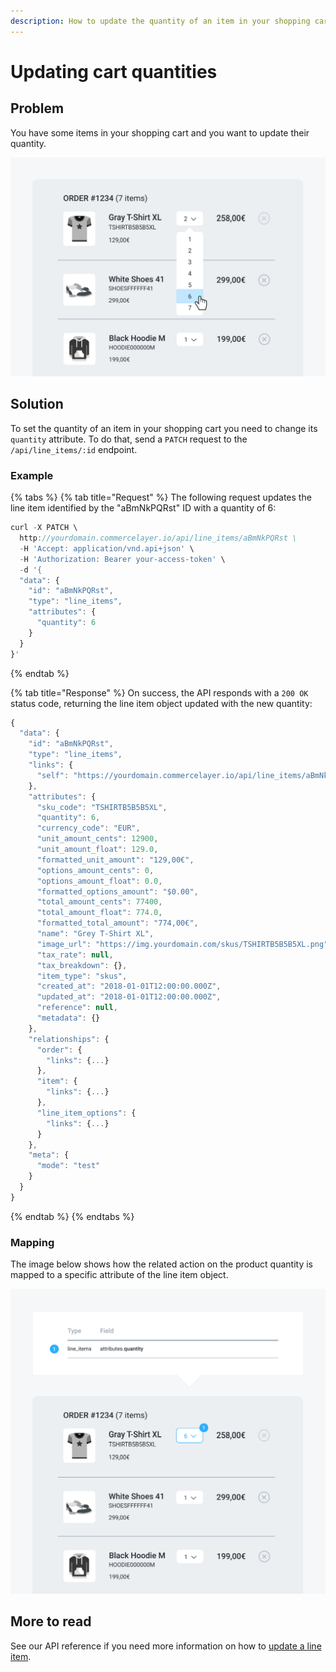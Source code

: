 ```yaml
---
description: How to update the quantity of an item in your shopping cart
---
```


# Updating cart quantities

## Problem

You have some items in your shopping cart and you want to update their quantity.

![A sample cart quantity selection](../.gitbook/assets/update-cart-quantities-cover.jpg)

## Solution

To set the quantity of an item in your shopping cart you need to change its `quantity` attribute. To do that, send a `PATCH` request to the `/api/line_items/:id` endpoint. 

### Example

{% tabs %}
{% tab title="Request" %}
The following request updates the line item identified by the "aBmNkPQRst" ID with a quantity of 6:

```javascript
curl -X PATCH \
  http://yourdomain.commercelayer.io/api/line_items/aBmNkPQRst \
  -H 'Accept: application/vnd.api+json' \
  -H 'Authorization: Bearer your-access-token' \
  -d '{
  "data": {
    "id": "aBmNkPQRst",
    "type": "line_items",
    "attributes": {
      "quantity": 6
    }
  }
}'
```
{% endtab %}

{% tab title="Response" %}
On success, the API responds with a `200 OK` status code, returning the line item object updated with the new quantity:

```javascript
{
  "data": {
    "id": "aBmNkPQRst",
    "type": "line_items",
    "links": {
      "self": "https://yourdomain.commercelayer.io/api/line_items/aBmNkPQRst"
    },
    "attributes": {
      "sku_code": "TSHIRTB5B5B5XL",
      "quantity": 6,
      "currency_code": "EUR",
      "unit_amount_cents": 12900,
      "unit_amount_float": 129.0,
      "formatted_unit_amount": "129,00€",
      "options_amount_cents": 0,
      "options_amount_float": 0.0,
      "formatted_options_amount": "$0.00",
      "total_amount_cents": 77400,
      "total_amount_float": 774.0,
      "formatted_total_amount": "774,00€",
      "name": "Grey T-Shirt XL",
      "image_url": "https://img.yourdomain.com/skus/TSHIRTB5B5B5XL.png",
      "tax_rate": null,
      "tax_breakdown": {},
      "item_type": "skus",
      "created_at": "2018-01-01T12:00:00.000Z",
      "updated_at": "2018-01-01T12:00:00.000Z",
      "reference": null,
      "metadata": {}
    },
    "relationships": {
      "order": {
        "links": {...}
      },
      "item": {
        "links": {...}
      },
      "line_item_options": {
        "links": {...}
      }
    },
    "meta": {
      "mode": "test"
    }
  }
}
```
{% endtab %}
{% endtabs %}

### Mapping

The image below shows how the related action on the product quantity is mapped to a specific attribute of the line item object.

![A sample cart quantity update mapping](../.gitbook/assets/update-cart-quantities-mapping%20%282%29.jpg)

## More to read

See our API reference if you need more information on how to [update a line item](https://docs.commercelayer.io/api/resources/line_items/update_line_item).


